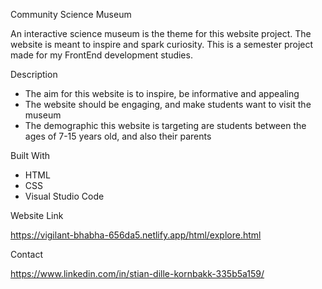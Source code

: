 Community Science Museum

An interactive science museum is the theme for this website project. 
The website is meant to inspire and spark curiosity. This is a 
semester project made for my FrontEnd development studies.


Description

- The aim for this website is to inspire, be informative and appealing
- The website should be engaging, and make students want to visit the museum
- The demographic this website is targeting are students between the ages of 7-15 years old, and also their parents


Built With

- HTML
- CSS
- Visual Studio Code


Website Link

https://vigilant-bhabha-656da5.netlify.app/html/explore.html


Contact

https://www.linkedin.com/in/stian-dille-kornbakk-335b5a159/